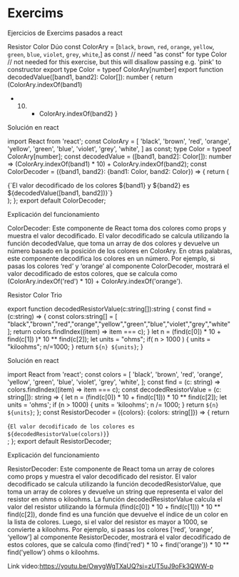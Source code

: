 # Exercims
 
Ejercicios de Exercims pasados a react

Resistor Color Dúo
const ColorAry =
 [`black`,
 `brown`,
 `red`,
 `orange`,
 `yellow`,
 `green`,
 `blue`,
 `violet`,
 `grey`,
 `white`,] as const // need "as const" for type Color
// not needed for this exercise, but this will disallow passing e.g. 'pink' to constructor
export type Color = typeof ColorAry[number]
export function decodedValue([band1, band2]: Color[]): number { return (ColorAry.indexOf(band1)
* 10) + ColorAry.indexOf(band2) }

Solución en react

import React from 'react';
const ColorAry = [
 'black',
 'brown',
 'red',
 'orange',
 'yellow',
 'green',
 'blue',
 'violet',
 'grey',
 'white',
] as const;
type Color = typeof ColorAry[number];
const decodedValue = ([band1, band2]: Color[]): number => (ColorAry.indexOf(band1) * 10) +
ColorAry.indexOf(band2);
const ColorDecoder = ({band1, band2}: {band1: Color, band2: Color}) => {
 return (
 <div>
 {`El valor decodificado de los colores ${band1} y ${band2} es ${decodedValue([band1,
band2])}`}
 </div>
 );
};
export default ColorDecoder;

Explicación del funcionamiento

ColorDecoder: Este componente de React toma dos colores como props y muestra el valor
decodificado. El valor decodificado se calcula utilizando la función decodedValue, que toma un
array de dos colores y devuelve un número basado en la posición de los colores en ColorAry. En
otras palabras, este componente decodifica los colores en un número. Por ejemplo, si pasas los
colores ‘red’ y ‘orange’ al componente ColorDecoder, mostrará el valor decodificado de estos
colores, que se calcula como (ColorAry.indexOf('red') * 10) + ColorAry.indexOf('orange').


Resistor Color Trio

export function decodedResistorValue(c:string[]):string {
 const find = (c:string) => {
 const colors:string[] = [
 "black","brown","red","orange","yellow","green","blue","violet","grey","white"
 ];
 return colors.findIndex((item) => item === c);
 }
 let n = (find(c[0]) * 10 + find(c[1]) )* 10 ** find(c[2]);
 let units = "ohms";
 if( n > 1000 ) {
 units = "kiloohms";
 n/=1000;
 }
 return `${n} ${units}`;
}

Solución en react

import React from 'react';
const colors = [
 'black',
 'brown',
 'red',
 'orange',
 'yellow',
 'green',
 'blue',
 'violet',
 'grey',
 'white',
];
const find = (c: string) => colors.findIndex((item) => item === c);
const decodedResistorValue = (c: string[]): string => {
 let n = (find(c[0]) * 10 + find(c[1])) * 10 ** find(c[2]);
 let units = 'ohms';
 if (n > 1000) {
 units = 'kiloohms';
 n /= 1000;
 }
 return `${n} ${units}`;
};
const ResistorDecoder = ({colors}: {colors: string[]}) => {
 return <div>{`El valor decodificado de los colores es ${decodedResistorValue(colors)}`}</div>;
};
export default ResistorDecoder;

Explicación del funcionamiento

ResistorDecoder: Este componente de React toma un array de colores como props y muestra el
valor decodificado del resistor. El valor decodificado se calcula utilizando la
función decodedResistorValue, que toma un array de colores y devuelve un string que
representa el valor del resistor en ohms o kiloohms.
La función decodedResistorValue calcula el valor del resistor utilizando la
fórmula (find(c[0]) * 10 + find(c[1])) * 10 ** find(c[2]), donde find es
una función que devuelve el índice de un color en la lista de colores. Luego, si el valor del resistor
es mayor a 1000, se convierte a kiloohms.
Por ejemplo, si pasas los colores [‘red’, ‘orange’, ‘yellow’] al componente ResistorDecoder,
mostrará el valor decodificado de estos colores, que se calcula como (find('red') * 10 +
find('orange')) * 10 ** find('yellow') ohms o kiloohms.

Link video:https://youtu.be/OwygWgTXaUQ?si=zUT5uJ9oFk3QWW-p